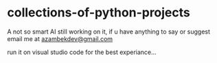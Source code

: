 # collections-of-python-projects



A not so smart AI still working on it, if u have anything to say or suggest email me at azambekdev@gmail.com

run it on visual studio code for the best experiance...
